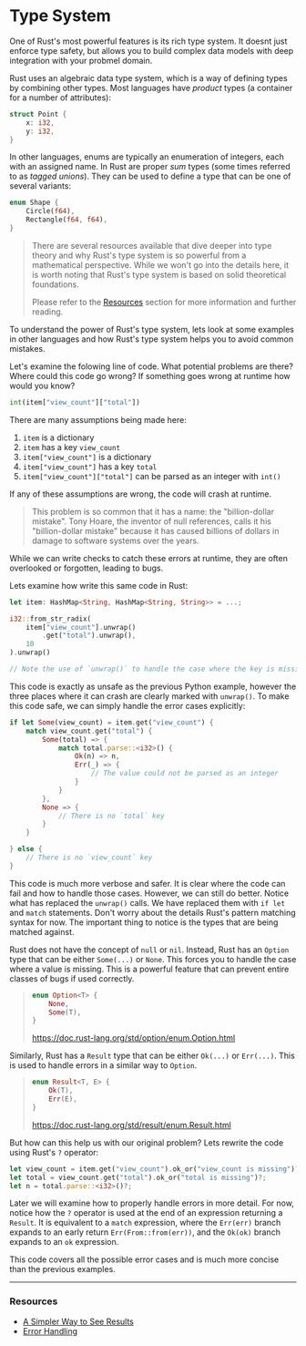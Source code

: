 # Type System

One of Rust's most powerful features is its rich type system. It doesnt just enforce type safety, but allows you to build complex data models with deep integration with your probmel domain.

Rust uses an algebraic data type system, which is a way of defining types by combining other types. Most languages have *product* types (a container for a number of attributes):

```rust
struct Point {
    x: i32,
    y: i32,
}
```

In other languages, enums are typically an enumeration of integers, each with an assigned name. In Rust are proper *sum* types (some times referred to as *tagged unions*). They can be used to define a type that can be one of several variants:

```rust
enum Shape {
    Circle(f64),
    Rectangle(f64, f64),
}
```

> There are several resources available that dive deeper into type theory and why Rust's type system is so powerful from a mathematical perspective. While we won't go into the details here, it is worth noting that Rust's type system is based on solid theoretical foundations.
>
> Please refer to the [Resources](#resources) section for more information and further reading.

To understand the power of Rust's type system, lets look at some examples in other languages and how Rust's type system helps you to avoid common mistakes.

Let's examine the folowing line of code. What potential problems are there? Where could this code go wrong? If something goes wrong at runtime how would you know?

```python
int(item["view_count"]["total"])
```

There are many assumptions being made here:

1. `item` is a dictionary
1. `item` has a key `view_count`
1. `item["view_count"]` is a dictionary
1. `item["view_count"]` has a key `total`
1. `item["view_count"]["total"]` can be parsed as an integer with `int()`

If any of these assumptions are wrong, the code will crash at runtime.

> This problem is so common that it has a name: the "billion-dollar mistake". Tony Hoare, the inventor of null references, calls it his "billion-dollar mistake" because it has caused billions of dollars in damage to software systems over the years.

While we can write checks to catch these errors at runtime, they are often overlooked or forgotten, leading to bugs.

Lets examine how write this same code in Rust:

```rust
let item: HashMap<String, HashMap<String, String>> = ...;

i32::from_str_radix(
    item["view_count"].unwrap()
        .get("total").unwrap(),
    10
).unwrap()

// Note the use of `unwrap()` to handle the case where the key is missing
```

This code is exactly as unsafe as the previous Python example, however the three places where it can crash are clearly marked with `unwrap()`. To make this code safe, we can simply handle the error cases explicitly:

```rust
if let Some(view_count) = item.get("view_count") {
    match view_count.get("total") {
        Some(total) => {
            match total.parse::<i32>() {
                Ok(n) => n,
                Err(_) => {
                    // The value could not be parsed as an integer
                }
            }
        },
        None => {
            // There is no `total` key
        }
    }

} else {
    // There is no `view_count` key
}
```

This code is much more verbose and safer. It is clear where the code can fail and how to handle those cases. However, we can still do better. Notice what has replaced the `unwrap()` calls. We have replaced them with `if let` and `match` statements. Don't worry about the details Rust's pattern matching syntax for now. The important thing to notice is the types that are being matched against.

Rust does not have the concept of `null` or `nil`. Instead, Rust has an `Option` type that can be either `Some(...)` or `None`. This forces you to handle the case where a value is missing. This is a powerful feature that can prevent entire classes of bugs if used correctly.

> ```rust
> enum Option<T> {
>     None,
>     Some(T),
> }
> ```
>
> https://doc.rust-lang.org/std/option/enum.Option.html

Similarly, Rust has a `Result` type that can be either `Ok(...)` or `Err(...)`. This is used to handle errors in a similar way to `Option`.

> ```rust
> enum Result<T, E> {
>     Ok(T),
>     Err(E),
> }
> ```
>
> https://doc.rust-lang.org/std/result/enum.Result.html

But how can this help us with our original problem? Lets rewrite the code using Rust's `?` operator:

```rust
let view_count = item.get("view_count").ok_or("view_count is missing")?;
let total = view_count.get("total").ok_or("total is missing")?;
let n = total.parse::<i32>()?;
```

Later we will examine how to properly handle errors in more detail. For now, notice how the `?` operator is used at the end of an expression returning a `Result`. It is equivalent to a `match` expression, where the `Err(err)` branch expands to an early return `Err(From::from(err))`, and the `Ok(ok)` branch expands to an `ok` expression.

This code covers all the possible error cases and is much more concise than the previous examples.

---

### Resources

- [A Simpler Way to See Results](https://www.youtube.com/watch?v=s5S2Ed5T-dc&t=3s&ab_channel=LoganSmith)
- [Error Handling](https://doc.rust-lang.org/rust-by-example/error.html)

